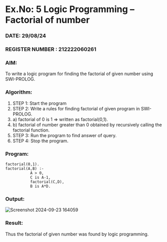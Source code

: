 # Ex.No: 5   Logic Programming – Factorial of number   
### DATE: 29/08/24                                                                           
### REGISTER NUMBER : 212222060261
### AIM: 
To  write  a logic program for finding the factorial of given number using SWI-PROLOG. 
### Algorithm:
1. STEP 1: Start the program
2. STEP 2:  Write a rules for finding factorial of given program in SWI-PROLOG.
3.   a)	factorial of 0 is 1 => written as factorial(0,1).
4.   b)	factorial of number greater than 0 obtained by recursively calling the factorial    function.
5. STEP 3: Run the program  to find answer of  query.
6. STEP 4: Stop the program.

### Program:
```
factorial(0,1).
factorial(A,B) :-  
           A > 0, 
           C is A-1,
           factorial(C,D),
           B is A*D.

```


### Output:

![Screenshot 2024-09-23 164059](https://github.com/user-attachments/assets/1e743d97-dc0b-4b37-9c67-4923500cbb50)


### Result:
Thus the factorial of given number was found by logic programming. 
